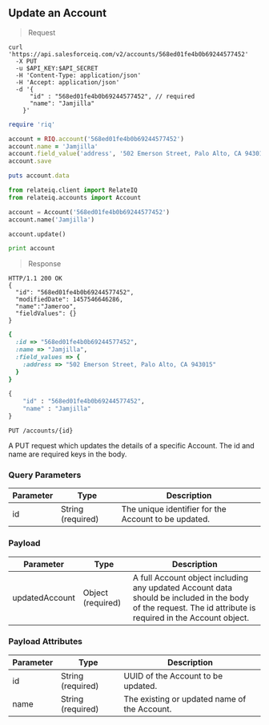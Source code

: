 ## Update an Account

> Request

```shell
curl 'https://api.salesforceiq.com/v2/accounts/568ed01fe4b0b69244577452'
  -X PUT
  -u $API_KEY:$API_SECRET
  -H 'Content-Type: application/json'
  -H 'Accept: application/json'
  -d '{
      "id" : "568ed01fe4b0b69244577452", // required
      "name": "Jamjilla"
    }'
```

```ruby
require 'riq'

account = RIQ.account('568ed01fe4b0b69244577452')
account.name = 'Jamjilla'
account.field_value('address', '502 Emerson Street, Palo Alto, CA 94301')
account.save

puts account.data
```

```python
from relateiq.client import RelateIQ
from relateiq.accounts import Account

account = Account('568ed01fe4b0b69244577452')
account.name('Jamjilla')

account.update()

print account
```

> Response

```shell
HTTP/1.1 200 OK
{ 
  "id": "568ed01fe4b0b69244577452",
  "modifiedDate": 1457546646286,
  "name":"Jameroo",
  "fieldValues": {}
}
```

```ruby
{ 
  :id => "568ed01fe4b0b69244577452", 
  :name => "Jamjilla", 
  :field_values => {
    :address => "502 Emerson Street, Palo Alto, CA 943015"
  }
}
```

```python
{
    "id" : "568ed01fe4b0b69244577452",
    "name" : "Jamjilla"
}
```

`PUT /accounts/{id}`

A PUT request which updates the details of a specific Account. The id and name are required keys in the body.

### Query Parameters
Parameter | Type | Description
--------- | ------- | -----------
id | String (required) | The unique identifier for the Account to be updated.

### Payload
Parameter | Type | Description
--------- | ------- | -----------
updatedAccount | Object (required) | A full Account object including any updated Account data should be included in the body of the request. The id attribute is required in the Account object.

### Payload Attributes
Parameter | Type | Description
--------- | ------- | -----------
id | String (required) | UUID of the Account to be updated.
name | String (required) | The existing or updated name of the Account.